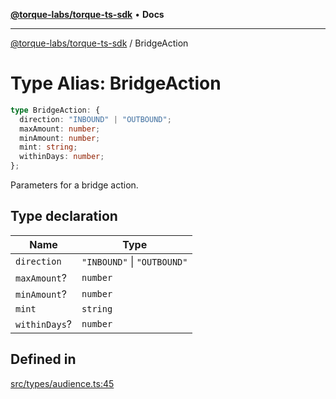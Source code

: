 [**@torque-labs/torque-ts-sdk**](../README.md) • **Docs**

***

[@torque-labs/torque-ts-sdk](../README.md) / BridgeAction

# Type Alias: BridgeAction

```ts
type BridgeAction: {
  direction: "INBOUND" | "OUTBOUND";
  maxAmount: number;
  minAmount: number;
  mint: string;
  withinDays: number;
};
```

Parameters for a bridge action.

## Type declaration

| Name | Type |
| ------ | ------ |
| `direction` | `"INBOUND"` \| `"OUTBOUND"` |
| `maxAmount`? | `number` |
| `minAmount`? | `number` |
| `mint` | `string` |
| `withinDays`? | `number` |

## Defined in

[src/types/audience.ts:45](https://github.com/torque-labs/torque-ts-sdk/blob/a30afeab92cb119627ec542f4c8aff2dd9faf383/src/types/audience.ts#L45)
